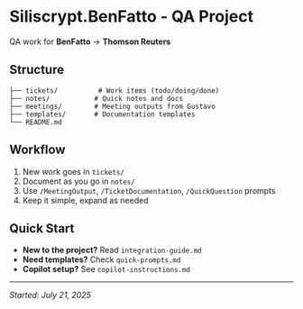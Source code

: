 # Siliscrypt.BenFatto - QA Project

QA work for **BenFatto** → **Thomson Reuters**

## Structure

```
├── tickets/          # Work items (todo/doing/done)
├── notes/           # Quick notes and docs
├── meetings/        # Meeting outputs from Gustavo
├── templates/       # Documentation templates
└── README.md
```

## Workflow

1. New work goes in `tickets/`
2. Document as you go in `notes/`
3. Use `/MeetingOutput`, `/TicketDocumentation`, `/QuickQuestion` prompts
4. Keep it simple, expand as needed

## Quick Start

- **New to the project?** Read `integration-guide.md`
- **Need templates?** Check `quick-prompts.md`
- **Copilot setup?** See `copilot-instructions.md`

---
*Started: July 21, 2025*
